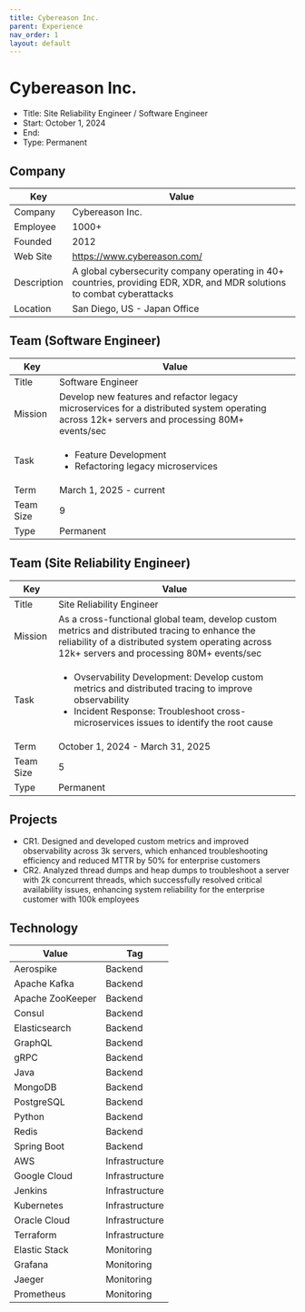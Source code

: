 ```yaml
---
title: Cybereason Inc.
parent: Experience
nav_order: 1
layout: default
---
```


# Cybereason Inc.

- Title: Site Reliability Engineer / Software Engineer
- Start: October 1, 2024
- End: 
- Type: Permanent

## Company

| Key         | Value                                                                                                             |
| ----------- | ----------------------------------------------------------------------------------------------------------------- |
| Company     | Cybereason Inc.                                                                                                   |
| Employee    | 1000+                                                                                                             |
| Founded     | 2012                                                                                                              |
| Web Site    | https://www.cybereason.com/                                                                                       |
| Description | A global cybersecurity company operating in 40+ countries, providing EDR, XDR, and MDR solutions to combat cyberattacks |
| Location    | San Diego, US - Japan Office                                                                                      |

## Team (Software Engineer)

| Key       | Value                                                                                                                             |
| --------- | ------------------------------------------------------------------------------------------------------------------------------- |
| Title     | Software Engineer                                                                                                               |
| Mission   | Develop new features and refactor legacy microservices for a distributed system operating across 12k+ servers and processing 80M+ events/sec |
| Task      | <ul><li>Feature Development</li><li>Refactoring legacy microservices</li></ul>                                                     |
| Term      | March 1, 2025 - current                                                                                                         |
| Team Size | 9                                                                                                                               |
| Type      | Permanent                                                                                                                       |

## Team (Site Reliability Engineer)

| Key       | Value                                                                                                                                                           |
| --------- | --------------------------------------------------------------------------------------------------------------------------------------------------------------- |
| Title     | Site Reliability Engineer                                                                                                                                       |
| Mission   | As a cross-functional global team, develop custom metrics and distributed tracing to enhance the reliability of a distributed system operating across 12k+ servers and processing 80M+ events/sec |
| Task      | <ul><li>Ovservability Development: Develop custom metrics and distributed tracing to improve observability</li><li>Incident Response: Troubleshoot cross-microservices issues to identify the root cause</li></ul> |
| Term      | October 1, 2024 - March 31, 2025                                                                                                                               |
| Team Size | 5                                                                                                                                                               |
| Type      | Permanent                                                                                                                                                       |

## Projects

- CR1. Designed and developed custom metrics and improved observability across 3k servers, which enhanced troubleshooting efficiency and reduced MTTR by 50% for enterprise customers
- CR2. Analyzed thread dumps and heap dumps to troubleshoot a server with 2k concurrent threads, which successfully resolved critical availability issues, enhancing system reliability for the enterprise customer with 100k employees 

## Technology

| Value            | Tag            |
| ---------------- | -------------- |
| Aerospike        | Backend        |
| Apache Kafka     | Backend        |
| Apache ZooKeeper | Backend        |
| Consul           | Backend        |
| Elasticsearch    | Backend        |
| GraphQL          | Backend        |
| gRPC             | Backend        |
| Java             | Backend        |
| MongoDB          | Backend        |
| PostgreSQL       | Backend        |
| Python           | Backend        |
| Redis            | Backend        |
| Spring Boot      | Backend        |
| AWS              | Infrastructure |
| Google Cloud     | Infrastructure |
| Jenkins          | Infrastructure |
| Kubernetes       | Infrastructure |
| Oracle Cloud     | Infrastructure |
| Terraform        | Infrastructure |
| Elastic Stack    | Monitoring     |
| Grafana          | Monitoring     |
| Jaeger           | Monitoring     |
| Prometheus       | Monitoring     | 